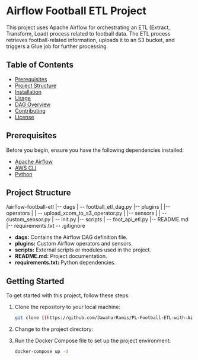 # Airflow Football ETL Project

This project uses Apache Airflow for orchestrating an ETL (Extract, Transform, Load) process related to football data. The ETL process retrieves football-related information, uploads it to an S3 bucket, and triggers a Glue job for further processing.

## Table of Contents

- [Prerequisites](#prerequisites)
- [Project Structure](#project-structure)
- [Installation](#installation)
- [Usage](#usage)
- [DAG Overview](#dag-overview)
- [Contributing](#contributing)
- [License](#license)

## Prerequisites

Before you begin, ensure you have the following dependencies installed:

- [Apache Airflow](https://airflow.apache.org/)
- [AWS CLI](https://aws.amazon.com/cli/)
- [Python](https://www.python.org/)

## Project Structure

/airflow-football-etl
|-- dags
| -- football_etl_dag.py |-- plugins | |-- operators | | -- upload_xcom_to_s3_operator.py
| |-- sensors
| | -- custom_sensor.py | -- init.py
|-- scripts
| -- foot_api_etl.py |-- README.md |-- requirements.txt -- .gitignore


- **dags:** Contains the Airflow DAG definition file.
- **plugins:** Custom Airflow operators and sensors.
- **scripts:** External scripts or modules used in the project.
- **README.md:** Project documentation.
- **requirements.txt:** Python dependencies.

## Getting Started

To get started with this project, follow these steps:

1. Clone the repository to your local machine:

   ```bash
   git clone [(https://github.com/JawaharRamis/PL-Football-ETL-with-Airflow-AWS.git)]
   ```

2. Change to the project directory:

3. Run the Docker Compose file to set up the project environment:

   ```bash
   docker-compose up -d
   ```
